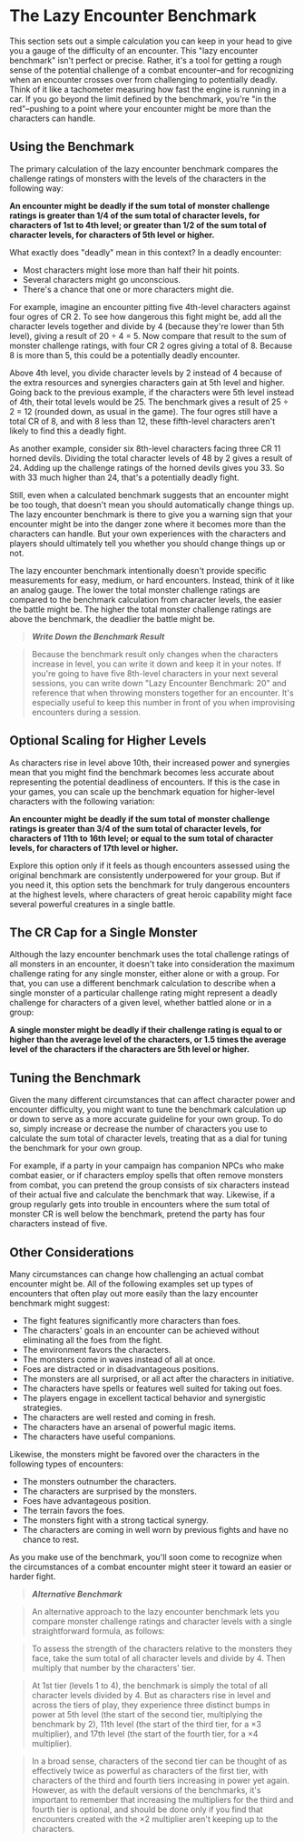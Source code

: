 # The Lazy Encounter Benchmark

This section sets out a simple calculation you can keep in your head to give you a gauge of the difficulty of an encounter. This "lazy encounter benchmark" isn't perfect or precise. Rather, it's a tool for getting a rough sense of the potential challenge of a combat encounter–and for recognizing when an encounter crosses over from challenging to potentially deadly. Think of it like a tachometer measuring how fast the engine is running in a car. If you go beyond the limit defined by the benchmark, you're "in the red"–pushing to a point where your encounter might be more than the characters can handle.

## Using the Benchmark

The primary calculation of the lazy encounter benchmark compares the challenge ratings of monsters with the levels of the characters in the following way:

**An encounter might be deadly if the sum total of monster challenge ratings is greater than 1/4 of the sum total of character levels, for characters of 1st to 4th level; or greater than 1/2 of the sum total of character levels, for characters of 5th level or higher.**

What exactly does "deadly" mean in this context? In a deadly encounter:

*   Most characters might lose more than half their hit points.
*   Several characters might go unconscious.
*   There's a chance that one or more characters might die.

For example, imagine an encounter pitting five 4th-level characters against four ogres of CR 2. To see how dangerous this fight might be, add all the character levels together and divide by 4 (because they're lower than 5th level), giving a result of 20 ÷ 4 = 5. Now compare that result to the sum of monster challenge ratings, with four CR 2 ogres giving a total of 8. Because 8 is more than 5, this could be a potentially deadly encounter.

Above 4th level, you divide character levels by 2 instead of 4 because of the extra resources and synergies characters gain at 5th level and higher. Going back to the previous example, if the characters were 5th level instead of 4th, their total levels would be 25. The benchmark gives a result of 25 ÷ 2 = 12 (rounded down, as usual in the game). The four ogres still have a total CR of 8, and with 8 less than 12, these fifth-level characters aren't likely to find this a deadly fight.

As another example, consider six 8th-level characters facing three CR 11 horned devils. Dividing the total character levels of 48 by 2 gives a result of 24. Adding up the challenge ratings of the horned devils gives you 33. So with 33 much higher than 24, that's a potentially deadly fight.

Still, even when a calculated benchmark suggests that an encounter might be too tough, that doesn't mean you should automatically change things up. The lazy encounter benchmark is there to give you a warning sign that your encounter might be into the danger zone where it becomes more than the characters can handle. But your own experiences with the characters and players should ultimately tell you whether you should change things up or not.

The lazy encounter benchmark intentionally doesn't provide specific measurements for easy, medium, or hard encounters. Instead, think of it like an analog gauge. The lower the total monster challenge ratings are compared to the benchmark calculation from character levels, the easier the battle might be. The higher the total monster challenge ratings are above the benchmark, the deadlier the battle might be.

> ***Write Down the Benchmark Result***

> Because the benchmark result only changes when the characters increase in level, you can write it down and keep it in your notes. If you're going to have five 8th-level characters in your next several sessions, you can write down "Lazy Encounter Benchmark: 20" and reference that when throwing monsters together for an encounter. It's especially useful to keep this number in front of you when improvising encounters during a session.

## Optional Scaling for Higher Levels

As characters rise in level above 10th, their increased power and synergies mean that you might find the benchmark becomes less accurate about representing the potential deadliness of encounters. If this is the case in your games, you can scale up the benchmark equation for higher-level characters with the following variation:

**An encounter might be deadly if the sum total of monster challenge ratings is greater than 3/4 of the sum total of character levels, for characters of 11th to 16th level; or equal to the sum total of character levels, for characters of 17th level or higher.**

Explore this option only if it feels as though encounters assessed using the original benchmark are consistently underpowered for your group. But if you need it, this option sets the benchmark for truly dangerous encounters at the highest levels, where characters of great heroic capability might face several powerful creatures in a single battle.

## The CR Cap for a Single Monster

Although the lazy encounter benchmark uses the total challenge ratings of all monsters in an encounter, it doesn't take into consideration the maximum challenge rating for any single monster, either alone or with a group. For that, you can use a different benchmark calculation to describe when a single monster of a particular challenge rating might represent a deadly challenge for characters of a given level, whether battled alone or in a group:

**A single monster might be deadly if their challenge rating is equal to or higher than the average level of the characters, or 1.5 times the average level of the characters if the characters are 5th level or higher.**

## Tuning the Benchmark

Given the many different circumstances that can affect character power and encounter difficulty, you might want to tune the benchmark calculation up or down to serve as a more accurate guideline for your own group. To do so, simply increase or decrease the number of characters you use to calculate the sum total of character levels, treating that as a dial for tuning the benchmark for your own group.

For example, if a party in your campaign has companion NPCs who make combat easier, or if characters employ spells that often remove monsters from combat, you can pretend the group consists of six characters instead of their actual five and calculate the benchmark that way. Likewise, if a group regularly gets into trouble in encounters where the sum total of monster CR is well below the benchmark, pretend the party has four characters instead of five.

## Other Considerations

Many circumstances can change how challenging an actual combat encounter might be. All of the following examples set up types of encounters that often play out more easily than the lazy encounter benchmark might suggest:

*   The fight features significantly more characters than foes.
*   The characters' goals in an encounter can be achieved without eliminating all the foes from the fight.
*   The environment favors the characters.
*   The monsters come in waves instead of all at once.
*   Foes are distracted or in disadvantageous positions.
*   The monsters are all surprised, or all act after the characters in initiative.
*   The characters have spells or features well suited for taking out foes.
*   The players engage in excellent tactical behavior and synergistic strategies.
*   The characters are well rested and coming in fresh.
*   The characters have an arsenal of powerful magic items.
*   The characters have useful companions.

Likewise, the monsters might be favored over the characters in the following types of encounters:

*   The monsters outnumber the characters.
*   The characters are surprised by the monsters.
*   Foes have advantageous position.
*   The terrain favors the foes.
*   The monsters fight with a strong tactical synergy.
*   The characters are coming in well worn by previous fights and have no chance to rest.

As you make use of the benchmark, you'll soon come to recognize when the circumstances of a combat encounter might steer it toward an easier or harder fight.

> ***Alternative Benchmark***

> An alternative approach to the lazy encounter benchmark lets you compare monster challenge ratings and character levels with a single straightforward formula, as follows:

> To assess the strength of the characters relative to the monsters they face, take the sum total of all character levels and divide by 4. Then multiply that number by the characters' tier.

> At 1st tier (levels 1 to 4), the benchmark is simply the total of all character levels divided by 4. But as characters rise in level and across the tiers of play, they experience three distinct bumps in power at 5th level (the start of the second tier, multiplying the benchmark by 2), 11th level (the start of the third tier, for a ×3 multiplier), and 17th level (the start of the fourth tier, for a ×4 multiplier).

> In a broad sense, characters of the second tier can be thought of as effectively twice as powerful as characters of the first tier, with characters of the third and fourth tiers increasing in power yet again. However, as with the default versions of the benchmarks, it's important to remember that increasing the multipliers for the third and fourth tier is optional, and should be done only if you find that encounters created with the ×2 multiplier aren't keeping up to the characters.

